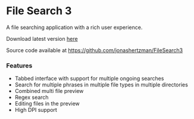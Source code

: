 File Search 3
=============

A file searching application with a rich user experience.

Download latest version [here](https://jonashertzman.github.io/FileSearch3/download/FileSearch3.zip)

Source code available at <https://github.com/jonashertzman/FileSearch3>

### Features

- Tabbed interface with support for multiple ongoing searches
- Search for multiple phrases in multiple file types in multiple directories
- Combined multi file preview
- Regex search
- Editing files in the preview
- High DPI support

